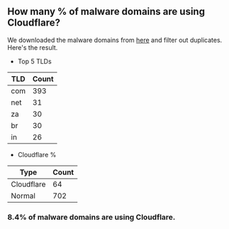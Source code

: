 ## How many % of malware domains are using Cloudflare?


We downloaded the malware domains from [here](https://urlhaus.abuse.ch) and filter out duplicates.
Here's the result.


[//]: # (start replacement)


- Top 5 TLDs

| TLD | Count |
| --- | --- |
| com | 393 |
| net | 31 |
| za | 30 |
| br | 30 |
| in | 26 |


- Cloudflare %

| Type | Count |
| --- | --- |
| Cloudflare | 64 |
| Normal | 702 |


### 8.4% of malware domains are using Cloudflare.